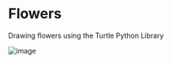 # Flowers

Drawing flowers using the Turtle Python Library 

![image](https://user-images.githubusercontent.com/55750079/222921741-e88c01bb-3a28-4aa6-b98b-28e085c9fe25.png)

